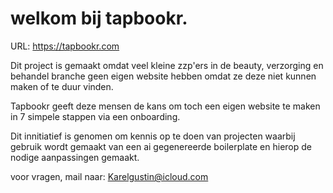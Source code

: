 # welkom bij tapbookr.

URL: https://tapbookr.com

Dit project is gemaakt omdat veel kleine zzp'ers in de beauty, verzorging en behandel branche geen eigen website hebben omdat ze deze
niet kunnen maken of te duur vinden.

Tapbookr geeft deze mensen de kans om toch een eigen website te maken in 7 simpele stappen via een onboarding.

Dit innitiatief is genomen om kennis op te doen van projecten waarbij gebruik wordt gemaakt van een ai gegenereerde boilerplate en hierop
de nodige aanpassingen gemaakt.

voor vragen, mail naar: Karelgustin@icloud.com 